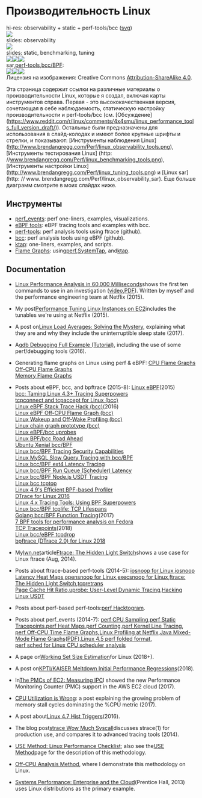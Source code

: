 # Производительность Linux

hi-res: observability + static + perf-tools/bcc ([svg](http://www.brendangregg.com/Perf/linux_perf_tools_full.svg))  
[![](/images/linux_perf_tools_full_1000.jpg)](http://www.brendangregg.com/Perf/linux_perf_tools_full.png)  
slides: observability  
[![](/images/linux_observability_tools.png)](http://www.brendangregg.com/Perf/linux_observability_tools.png)  
slides: static, benchmarking, tuning  
[![](/images/linux_static_tools_333.png)](http://www.brendangregg.com/Perf/linux_static_tools.png)[![](/images/linux_benchmarking_tools_333.png)](http://www.brendangregg.com/Perf/linux_benchmarking_tools.png)[![](/images/linux_tuning_tools_333.png)](http://www.brendangregg.com/Perf/linux_tuning_tools.png)  
sar,[perf-tools](https://github.com/brendangregg/perf-tools#contents),[bcc/BPF](https://github.com/iovisor/bcc#tools):  
[![](/images/linux_observability_sar_333.png)](http://www.brendangregg.com/Perf/linux_observability_sar.png)[![](/images/perf-tools_2016_333.png)](http://www.brendangregg.com/Perf/perf-tools_2016.png)[![](/images/bcc_tracing_tools_2016_333.png)](http://www.brendangregg.com/Perf/bcc_tracing_tools.png)  
Лицензия на изображения: Creative Commons [Attribution-ShareAlike 4.0](http://creativecommons.org/licenses/by-sa/4.0/).  

Эта страница содержит ссылки на различные материалы о производительности Linux, которые я создал, включая карты инструментов справа. Первая - это высококачественная версия, сочетающая в себе наблюдаемость, статическую настройку производительности и perf-tools/bcc (см. [Обсуждение] (https://www.reddit.com/r/linux/comments/4x4smu/linux_performance_tools_full_version_draft/)). Остальные были предназначены для использования в слайд-колодах и имеют более крупные шрифты и стрелки, и показывают: [Инструменты наблюдения Linux] (http://www.brendangregg.com/Perf/linux_observability_tools.png), [Инструменты тестирования Linux] (http: //www.brendangregg.com/Perf/linux_benchmarking_tools.png), [Инструменты настройки Linux] (http://www.brendangregg.com/Perf/linux_tuning_tools.png) и [Linux sar] (http: // www. brendangregg.com/Perf/linux_observability_sar). Еще больше диаграмм смотрите в моих слайдах ниже.

## Инструменты

*   [perf\_events](http://www.brendangregg.com/perf.html): perf one-liners, examples, visualizations.
*   [eBPF tools](http://www.brendangregg.com/ebpf.html): eBPF tracing tools and examples with bcc.
*   [perf-tools](https://github.com/brendangregg/perf-tools): perf analysis tools using ftrace (github).
*   [bcc](https://github.com/iovisor/bcc#tools): perf analysis tools using eBPF (github).
*   [ktap](http://www.brendangregg.com/ktap.html): one-liners, examples, and scripts.
*   [Flame Graphs](http://www.brendangregg.com/flamegraphs.html): using[perf](http://www.brendangregg.com/FlameGraphs/cpuflamegraphs.html#perf),[SystemTap](http://www.brendangregg.com/FlameGraphs/cpuflamegraphs.html#SystemTap), and[ktap](http://www.brendangregg.com/FlameGraphs/cpuflamegraphs.html#ktap).

## Documentation

*   [Linux Performance Analysis in 60,000 Milliseconds](http://techblog.netflix.com/2015/11/linux-performance-analysis-in-60s.html)shows the first ten commands to use in an investigation ([video](http://www.brendangregg.com/blog/2015-12-03/linux-perf-60s-video.html),[PDF](http://www.brendangregg.com/Articles/Netflix_Linux_Perf_Analysis_60s.pdf)). Written by myself and the performance engineering team at Netflix (2015).
*   My post[Performance Tuning Linux Instances on EC2](http://www.brendangregg.com/blog/2015-03-03/performance-tuning-linux-instances-on-ec2.html)includes the tunables we're using at Netflix (2015).
*   A post on[Linux Load Averages: Solving the Mystery](http://www.brendangregg.com/blog/2017-08-08/linux-load-averages.html), explaining what they are and why they include the uninterruptible sleep state (2017).
*   A[gdb Debugging Full Example (Tutorial)](http://www.brendangregg.com/blog/2016-08-09/gdb-example-ncurses.html), including the use of some perf/debugging tools (2016).
*   Generating flame graphs on Linux using perf & eBPF:
    [CPU Flame Graphs](http://www.brendangregg.com/FlameGraphs/cpuflamegraphs.html#Linux)  
    [Off-CPU Flame Graphs](http://www.brendangregg.com/FlameGraphs/offcpuflamegraphs.html#Linux)  
    [Memory Flame Graphs](http://www.brendangregg.com/FlameGraphs/memoryflamegraphs.html#Linux)
*   Posts about eBPF, bcc, and bpftrace (2015-8):
    [Linux eBPF](http://www.brendangregg.com/blog/2015-05-15/ebpf-one-small-step.html)(2015)  
    [bcc: Taming Linux 4.3+ Tracing Superpowers](http://www.brendangregg.com/blog/2015-09-22/bcc-linux-4.3-tracing.html)  
    [tcpconnect and tcpaccept for Linux (bcc)](http://www.brendangregg.com/blog/2015-10-31/tcpconnect-tcpaccept-bcc.html)  
    [Linux eBPF Stack Trace Hack (bcc)](http://www.brendangregg.com/blog/2016-01-18/ebpf-stack-trace-hack.html)(2016)  
    [Linux eBPF Off-CPU Flame Graph (bcc)](http://www.brendangregg.com/blog/2016-01-20/ebpf-offcpu-flame-graph.html)  
    [Linux Wakeup and Off-Wake Profiling (bcc)](http://www.brendangregg.com/blog/2016-02-01/linux-wakeup-offwake-profiling.html)  
    [Linux chain graph prototype (bcc)](http://www.brendangregg.com/blog/2016-02-05/ebpf-chaingraph-prototype.html)  
    [Linux eBPF/bcc uprobes](http://www.brendangregg.com/blog/2016-02-08/linux-ebpf-bcc-uprobes.html)  
    [Linux BPF/bcc Road Ahead](http://www.brendangregg.com/blog/2016-03-28/linux-bpf-bcc-road-ahead-2016.html)  
    [Ubuntu Xenial bcc/BPF](http://www.brendangregg.com/blog/2016-06-14/ubuntu-xenial-bcc-bpf.html)  
    [Linux bcc/BPF Tracing Security Capabilities](http://www.brendangregg.com/blog/2016-10-01/linux-bcc-security-capabilities.html)  
    [Linux MySQL Slow Query Tracing with bcc/BPF](http://www.brendangregg.com/blog/2016-10-04/linux-bcc-mysqld-qslower.html)  
    [Linux bcc/BPF ext4 Latency Tracing](http://www.brendangregg.com/blog/2016-10-06/linux-bcc-ext4dist-ext4slower.html)  
    [Linux bcc/BPF Run Queue (Scheduler) Latency](http://www.brendangregg.com/blog/2016-10-08/linux-bcc-runqlat.html)  
    [Linux bcc/BPF Node.js USDT Tracing](http://www.brendangregg.com/blog/2016-10-12/linux-bcc-nodejs-usdt.html)  
    [Linux bcc tcptop](http://www.brendangregg.com/blog/2016-10-15/linux-bcc-tcptop.html)  
    [Linux 4.9's Efficient BPF-based Profiler](http://www.brendangregg.com/blog/2016-10-21/linux-efficient-profiler.html)  
    [DTrace for Linux 2016](http://www.brendangregg.com/blog/2016-10-27/dtrace-for-linux-2016.html)  
    [Linux 4.x Tracing Tools: Using BPF Superpowers](http://www.slideshare.net/brendangregg/linux-4x-tracing-tools-using-bpf-superpowers)  
    [Linux bcc/BPF tcplife: TCP Lifespans](http://www.brendangregg.com/blog/2016-11-30/linux-bcc-tcplife.html)  
    [Golang bcc/BPF Function Tracing](http://www.brendangregg.com/blog/2017-01-31/golang-bcc-bpf-function-tracing.html)(2017)  
    [7 BPF tools for performance analysis on Fedora](https://opensource.com/article/17/11/bccbpf-performance)  
    [TCP Tracepoints](http://www.brendangregg.com/blog/2018-03-22/tcp-tracepoints.html)(2018)  
    [Linux bcc/eBPF tcpdrop](http://www.brendangregg.com/blog/2018-05-31/linux-tcpdrop.html)  
    [bpftrace (DTrace 2.0) for Linux 2018](http://www.brendangregg.com/blog/2018-10-08/dtrace-for-linux-2018.html)  
    
*   My[lwn.net](http://lwn.net/)article[Ftrace: The Hidden Light Switch](http://lwn.net/Articles/608497/)shows a use case for Linux ftrace (Aug, 2014).
*   Posts about ftrace-based perf-tools (2014-5):
    [iosnoop for Linux](http://www.brendangregg.com/blog/2014-07-16/iosnoop-for-linux.html),[iosnoop Latency Heat Maps](http://www.brendangregg.com/blog/2014-07-23/linux-iosnoop-latency-heat-maps.html),[opensnoop for Linux](http://www.brendangregg.com/blog/2014-07-25/opensnoop-for-linux.html),[execsnoop for Linux](http://www.brendangregg.com/blog/2014-07-28/execsnoop-for-linux.html),[ftrace: The Hidden Light Switch](http://www.brendangregg.com/blog/2014-08-30/ftrace-the-hidden-light-switch.html),[tcpretrans](http://www.brendangregg.com/blog/2014-09-06/linux-ftrace-tcp-retransmit-tracing.html)  
    [Page Cache Hit Ratio](http://www.brendangregg.com/blog/2014-12-31/linux-page-cache-hit-ratio.html),[uprobe: User-Level Dynamic Tracing](http://www.brendangregg.com/blog/2015-06-28/linux-ftrace-uprobe.html),[Hacking Linux USDT](http://www.brendangregg.com/blog/2015-07-03/hacking-linux-usdt-ftrace.html)
*   Posts about perf-based perf-tools:[perf Hacktogram](http://www.brendangregg.com/blog/2014-07-10/perf-hacktogram.html).
*   Posts about perf\_events (2014-7):
    [perf CPU Sampling](http://www.brendangregg.com/blog/2014-06-22/perf-cpu-sample.html),[perf Static Tracepoints](http://www.brendangregg.com/blog/2014-06-29/perf-static-tracepoints.html),[perf Heat Maps](http://www.brendangregg.com/blog/2014-07-01/perf-heat-maps.html),[perf Counting](http://www.brendangregg.com/blog/2014-07-03/perf-counting.html),[perf Kernel Line Tracing](http://www.brendangregg.com/blog/2014-09-11/perf-kernel-line-tracing.html),  
    [perf Off-CPU Time Flame Graphs](http://www.brendangregg.com/blog/2015-02-26/linux-perf-off-cpu-flame-graph.html),[Linux Profiling at Netflix](http://www.brendangregg.com/blog/2015-02-27/linux-profiling-at-netflix.html),[Java Mixed-Mode Flame Graphs](http://techblog.netflix.com/2015/07/java-in-flames.html)([PDF](http://www.brendangregg.com/Articles/Netflix_Java_in_Flames.pdf)),[Linux 4.5 perf folded format](http://www.brendangregg.com/blog/2016-04-30/linux-perf-folded.html),  
    [perf sched for Linux CPU scheduler analysis](http://www.brendangregg.com/blog/2017-03-16/perf-sched.html)
*   A page on[Working Set Size Estimation](http://www.brendangregg.com/wss.html)for Linux (2018+).
*   A post on[KPTI/KAISER Meltdown Initial Performance Regressions](http://www.brendangregg.com/blog/2018-02-09/kpti-kaiser-meltdown-performance.html)(2018).
*   In[The PMCs of EC2: Measuring IPC](http://www.brendangregg.com/blog/2017-05-04/the-pmcs-of-ec2.html)I showed the new Performance Monitoring Counter (PMC) support in the AWS EC2 cloud (2017).
*   [CPU Utilization is Wrong](http://www.brendangregg.com/blog/2017-05-09/cpu-utilization-is-wrong.html): a post explaining the growing problem of memory stall cycles dominating the %CPU metric (2017).
*   A post about[Linux 4.7 Hist Triggers](http://www.brendangregg.com/blog/2016-06-08/linux-hist-triggers.html)(2016).
*   The blog post[strace Wow Much Syscall](http://www.brendangregg.com/blog/2014-05-11/strace-wow-much-syscall.html)discusses strace(1) for production use, and compares it to advanced tracing tools (2014).
*   [USE Method: Linux Performance Checklist](http://www.brendangregg.com/USEmethod/use-linux.html); also see the[USE Method](http://www.brendangregg.com/usemethod.html)page for the description of this methodology.
*   [Off-CPU Analysis Method](http://www.brendangregg.com/offcpuanalysis.html), where I demonstrate this methodology on Linux.
*   [Systems Performance: Enterprise and the Cloud](http://www.brendangregg.com/sysperfbook.html)(Prentice Hall, 2013) uses Linux distributions as the primary example.